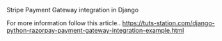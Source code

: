 Stripe Payment Gateway integration in Django

For more information follow this article..
https://tuts-station.com/django-python-razorpay-payment-gateway-integration-example.html
